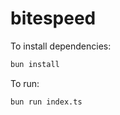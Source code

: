 # bitespeed

To install dependencies:

```bash
bun install
```

To run:

```bash
bun run index.ts
```